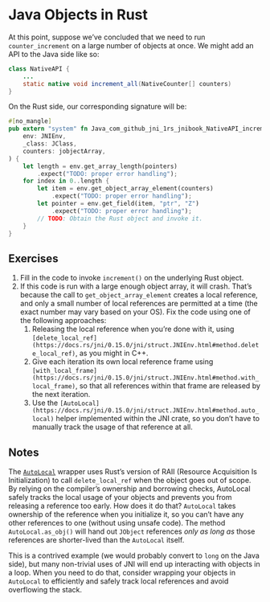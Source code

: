 # Java Objects in Rust

At this point, suppose we’ve concluded that we need to run `counter_increment`
on a large number of objects at once. We might add an API to the Java side like
so:


```java
class NativeAPI {
    ...
    static native void increment_all(NativeCounter[] counters)
}
```

On the Rust side, our corresponding signature will be:

```rust
#[no_mangle]
pub extern "system" fn Java_com_github_jni_1rs_jnibook_NativeAPI_increment_all(
    env: JNIEnv,
    _class: JClass,
    counters: jobjectArray,
) {
    let length = env.get_array_length(pointers)
        .expect("TODO: proper error handling");
    for index in 0..length {
        let item = env.get_object_array_element(counters)
            .expect("TODO: proper error handling");
        let pointer = env.get_field(item, "ptr", "Z")
            .expect("TODO: proper error handling");
        // TODO: Obtain the Rust object and invoke it.
    }
}
```

## Exercises

1. Fill in the code to invoke `increment()` on the underlying Rust object.
2. If this code is run with a large enough object array, it will crash. That’s
   because the call to `get_object_array_element` creates a local reference, and
   only a small number of local references are permitted at a time (the exact
   number may vary based on your OS). Fix the code using one of the following
   approaches:
    1. Releasing the local reference when you’re done with it, using
       `[delete_local_ref](https://docs.rs/jni/0.15.0/jni/struct.JNIEnv.html#method.delete_local_ref)`,
       as you might in C++.
    2. Give each iteration its own local reference frame using
       `[with_local_frame](https://docs.rs/jni/0.15.0/jni/struct.JNIEnv.html#method.with_local_frame)`,
       so that all references within that frame are released by the next
       iteration.
    3. Use the
       `[AutoLocal](https://docs.rs/jni/0.15.0/jni/struct.JNIEnv.html#method.auto_local)`
       helper implemented within the JNI crate, so you don’t have to manually
       track the usage of that reference at all.

## Notes

The
[`AutoLocal`](https://docs.rs/jni/0.15.0/jni/struct.JNIEnv.html#method.with_local_frame)
wrapper uses Rust’s version of RAII (Resource Acquisition Is Initialization) to
call `delete_local_ref` when the object goes out of scope. By relying on the
compiler’s ownership and borrowing checks, AutoLocal safely tracks the local
usage of your objects and prevents you from releasing a reference too early. How
does it do that? `AutoLocal` takes ownership of the reference when you
initialize it, so you can’t have any other references to one (without using
unsafe code). The method `AutoLocal.as_obj()` will hand out `JObject` references
*only as long as* those references are shorter-lived than the `AutoLocal`
itself.

This is a contrived example (we would probably convert to `long` on the Java
side), but many non-trivial uses of JNI will end up interacting with objects in
a loop. When you need to do that, consider wrapping your objects in `AutoLocal`
to efficiently and safely track local references and avoid overflowing the
stack.

